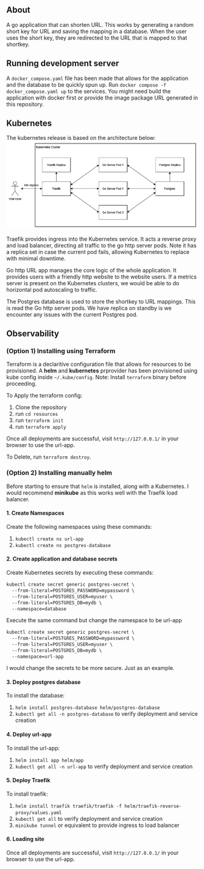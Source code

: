 ## About
A go application that can shorten URL. This works by generating a random short key for URL and saving the mapping in a database. When the user uses the short key, they are redirected to the URL that is mapped to that shortkey.

## Running development server
A `docker_compose.yaml` file has been made that allows for the application and the database to be quickly spun up. 
Run `docker compose -f docker_compose.yaml up` to the services. You might need build the application with docker first or provide the image package URL generated in this repository.

## Kubernetes
The kubernetes release is based on the architecture below:
![kubernetes architecture diagram](doc/architecture.png)

Traefik provides ingress into the Kubernetes service. It acts a reverse proxy and load balancer, directing all traffic to the go http server pods. Note it has a replica set in case the current pod fails, allowing Kubernetes to replace with minimal downtime.

Go http URL app manages the core logic of the whole application. It provides users with a friendly http website to the website users. If a metrics server is present on the Kubernetes clusters, we would be able to do horizontal pod autoscaling to traffic.

The Postgres database is used to store the shortkey to URL mappings. This is read the Go http server pods. We have replica on standby is we encounter any issues with the current Postgres pod.

## Observability

### (Option 1) Installing using Terraform
Terraform is a declaritive configuration file that allows for resources to be provisioned. A **helm** and **kubernetes** prprovider has been provisioned using kube config inside `~/.kube/config`. Note: Install `terraform` binary before proceeding.

To Apply the terraform config:
1. Clone the repository
2. run `cd resources`
3. run `terraform init`
4. run `terraform apply`

Once all deployments are successful, visit `http://127.0.0.1/` in your browser to use the url-app.

To Delete, run `terraform destroy`.

### (Option 2) Installing manually helm 
Before starting to ensure that `helm` is installed, along with a Kubernetes. I would recommend **minikube** as this works well with the Traefik load balancer.

#### 1. Create Namespaces
Create the following namespaces using these commands:
1. `kubectl create ns url-app`
2. `kubectl create ns postgres-database`

#### 2. Create application and database secrets
Create Kubernetes secrets by executing these commands:
```
kubectl create secret generic postgres-secret \
  --from-literal=POSTGRES_PASSWORD=mypassword \
  --from-literal=POSTGRES_USER=myuser \
  --from-literal=POSTGRES_DB=mydb \
  --namespace=database
```
Execute the same command but change the namespace to be url-app
```
kubectl create secret generic postgres-secret \
  --from-literal=POSTGRES_PASSWORD=mypassword \
  --from-literal=POSTGRES_USER=myuser \
  --from-literal=POSTGRES_DB=mydb \
  --namespace=url-app
```
I would change the secrets to be more secure. Just as an example.

#### 3. Deploy postgres database
To install the database:
  1. `helm install postgres-database helm/postgres-database`
  2. `kubectl get all -n postgres-database` to verify deployment and service creation

#### 4. Deploy url-app
To install the url-app:
  1. `helm install app helm/app`
  2. `kubectl get all -n url-app` to verify deployment and service creation

#### 5. Deploy Traefik
To install traefik:
  1. `helm install traefik traefik/traefik -f helm/traefik-reverse-proxy/values.yaml`
  2. `kubectl get all` to verify deployment and service creation
  3. `minikube tunnel` or equivalent to provide ingress to load balancer

#### 6. Loading site
Once all deployments are successful, visit `http://127.0.0.1/` in your browser to use the url-app.
